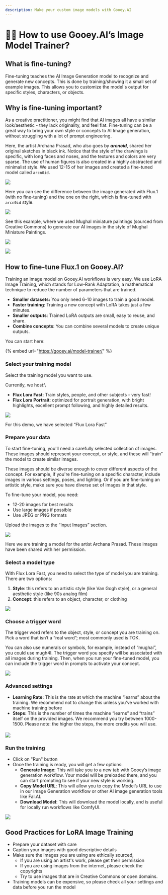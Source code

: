 ```yaml
---
description: Make your custom image models with Gooey.AI
---
```


# 🧑‍🏫 How to use Gooey.AI’s Image Model Trainer?

## What is fine-tuning? <a href="#skgmtnp5407b" id="skgmtnp5407b"></a>

Fine-tuning teaches the AI Image Generation model to recognize and generate new concepts. This is done by training/showing it a small set of example images. This allows you to customize the model's output for specific styles, characters, or objects.

## Why is fine-tuning important? <a href="#aeigod50q0l9" id="aeigod50q0l9"></a>

As a creative practitioner, you might find that AI images all have a similar look/aesthetic - they lack originality, and feel flat. Fine-tuning can be a great way to bring your own style or concepts to AI Image generation, without struggling with a lot of prompt engineering.

Here, the artist Archana Prasad, who also goes by _**arcnoid**_, shared her original sketches in black ink. Notice that the style of the drawings is specific, with long faces and noses, and the textures and colors are very sparse. The use of human figures is also created in a highly abstracted and minimalist style. We used 12-15 of her images and created a fine-tuned model called `arcn0id`.

![](../.gitbook/assets/0.jpeg)

Here you can see the difference between the image generated with Flux.1 (with no fine-tuning) and the one on the right, which is fine-tuned with `arcn0id` style.

![](../.gitbook/assets/1.jpeg)

See this example, where we used Mughal miniature paintings (sourced from Creative Commons) to generate our AI images in the style of Mughal Miniature Paintings.

![](../.gitbook/assets/2.jpeg)

![](../.gitbook/assets/3.jpeg)

## How to fine-tune Flux.1 on Gooey.AI? <a href="#eg7b0h8f23v4" id="eg7b0h8f23v4"></a>

Training an image model on Gooey.AI workflows is very easy. We use LoRA Image Training, which stands for Low-Rank Adaptation, a mathematical technique to reduce the number of parameters that are trained.&#x20;

* **Smaller datasets:** You only need 6-10 images to train a good model.&#x20;
* **Faster training**: Training a new concept with LoRA takes just a few minutes.
* **Smaller outputs**: Trained LoRA outputs are small, easy to reuse, and share.
* **Combine concepts**: You can combine several models to create unique outputs.&#x20;

You can start here:&#x20;

{% embed url="https://gooey.ai/model-trainer/" %}

### Select your training model <a href="#n3i5z011hxu1" id="n3i5z011hxu1"></a>

Select the training model you want to use.

Currently, we host:\


* **Flux Lora Fast**: Train styles, people, and other subjects - very fast!
* **Flux Lora Portrait**: optimized for portrait generation, with bright highlights, excellent prompt following, and highly detailed results.

![](<../.gitbook/assets/4 (8).png>)

For this demo, we have selected “Flux Lora Fast”

### Prepare your data <a href="#w3pkmwm1v4c9" id="w3pkmwm1v4c9"></a>

To start fine-tuning, you'll need a carefully selected collection of images. These images should represent your concept, or style, and these will “train” the model to create similar images.

These images should be diverse enough to cover different aspects of the concept. For example, if you're fine-tuning on a specific character, include images in various settings, poses, and lighting. Or if you are fine-tuning an artistic style, make sure you have diverse set of images in that style.

To fine-tune your model, you need:

* 12-20 images for best results
* Use large images if possible
* Use JPEG or PNG formats

Upload the images to the “Input Images” section.

![](<../.gitbook/assets/5 (5).png>)

Here we are training a model for the artist Archana Prasad. These images have been shared with her permission.

### Select a model type <a href="#r9m6yixomvqf" id="r9m6yixomvqf"></a>

With Flux Lora Fast, you need to select the type of model you are training. There are two options:

1. **Style**: this refers to an artistic style (like Van Gogh style), or a general aesthetic style (like 90s analog film)
2. **Concept**: this refers to an object, character, or clothing

![](<../.gitbook/assets/6 (4).png>)

### Choose a trigger word <a href="#o40jryiu3b3n" id="o40jryiu3b3n"></a>

The trigger word refers to the object, style, or concept you are training on. Pick a word that isn’t a “real word”; most commonly used is TOK.

You can also use numerals or symbols, for example, instead of “mughal”, you could use mugh4l. The trigger word you specify will be associated with all images during training. Then, when you run your fine-tuned model, you can include the trigger word in prompts to activate your concept.

![](<../.gitbook/assets/7 (4).png>)

### Advanced settings <a href="#wcd9jgw684sn" id="wcd9jgw684sn"></a>

* **Learning Rate:** This is the rate at which the machine “learns” about the training. We recommend not to change this unless you’ve worked with machine training before
* **Steps:** This is the number of times the machine “learns” and “trains” itself on the provided images. We recommend you try between 1000-1500. Please note: the higher the steps, the more credits you will use.

#### ![](<../.gitbook/assets/8 (3).png>) <a href="#id-4pcj6o5jnbx" id="id-4pcj6o5jnbx"></a>

### Run the training <a href="#id-16gm0r4bmtj6" id="id-16gm0r4bmtj6"></a>

* Click on "Run" button
* Once the training is ready, you will get a few options:
  * **Generate Image**: This will take you to a new tab with Gooey’s image generation workflow. Your model will be preloaded there, and you can start prompting to see if your new style is working.
  * **Copy Model URL**: This will allow you to copy the Model’s URL to use in our Image Generation workflow or other AI image generation tools like Fal.AI.
  * **Download Model**: This will download the model locally, and is useful for locally run workflows like ComfyUI.

![](<../.gitbook/assets/9 (3).png>)

## Good Practices for LoRA Image Training <a href="#d5nxvz1bqfk7" id="d5nxvz1bqfk7"></a>

* Prepare your dataset with care
* Caption your images with good descriptive details
* Make sure the images you are using are ethically sourced,
  * If you are using an artist's work, please get their permission
  * If you are using images from the internet, please check the copyrights
  * Try to use images that are in Creative Commons or open domains.
* Training models can be expensive, so please check all your settings and data before you run the model
